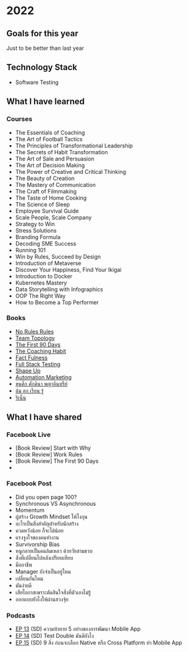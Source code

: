 # 2022

## Goals for this year
Just to be better than last year

## Technology Stack
- Software Testing

## What I have learned

### Courses
- The Essentials of Coaching
- The Art of Football Tactics
- The Principles of Transformational Leadership
- The Secrets of Habit Transformation
- The Art of Sale and Persuasion
- The Art of Decision Making
- The Power of Creative and Critical Thinking
- The Beauty of Creation
- The Mastery of Communication
- The Craft of Filmmaking
- The Taste of Home Cooking
- The Science of Sleep
- Employee Survival Guide
- Scale People, Scale Company
- Strategy to Win
- Stress Solutions
- Branding Formula
- Decoding SME Success
- Running 101
- Win by Rules, Succeed by Design
- Introduction of Metaverse
- Discover Your Happiness, Find Your Ikigai
- Introduction to Docker
- Kubernetes Mastery
- Data Storytelling with Infographics
- OOP The Right Way
- How to Become a Top Performer

### Books
- [No Rules Rules](https://www.goodreads.com/book/show/49099937-no-rules-rules)
- [Team Topology](https://www.goodreads.com/book/show/44135420-team-topologies)
- [The First 90 Days](https://www.goodreads.com/book/show/15824358-the-first-90-days)
- [The Coaching Habit](https://www.goodreads.com/book/show/59129554)
- [Fact Fulness](https://www.goodreads.com/book/show/34890015-factfulness)
- [Full Stack Testing](https://www.goodreads.com/book/show/59891129-full-stack-testing)
- [Shape Up](https://www.goodreads.com/book/show/55987183-shape-up)
- [Automation Marketing](https://www.goodreads.com/book/show/56987867-automation-marketing)
- [ขุนศึก ศักดินา พญาอินทรีย์](https://www.goodreads.com/book/show/54869059)
- [ล้ม ลุก เรียน รู้](https://www.goodreads.com/book/show/55668151)
- [ริเน็น](https://www.goodreads.com/book/show/43399038-100)

## What I have shared

### Facebook Live
- [Book Review] Start with Why
- [Book Review] Work Rules
- [Book Review] The First 90 Days
- 
### Facebook Post
- Did you open page 100?
- Synchronous VS Asynchronous
- Momentum
- ผู้สร้าง Growth Mindset ให้โงกุน
- อะไรเป็นสิ่งสำคัญสำหรับนักสร้าง
- ควดหวังน้อย ก็จะได้น้อย
- แรงจูงใจของคนทำงาน
- Survivorship Bias
- หนูกลายเป็นคนล้มเหลว ด้วยวัยสามขวบ
- สิ่งที่เปลี่ยนไปหลังเปรียบเทียบ
- มืออาชีพ
- Manager ยังจำเป็นอยู่ไหม
- เปลี่ยนกันไหม
- มันง่ายดี
- เสียโอกาสเพราะตัดสินใจสิ่งที่ตัวเองไม่รู้
- ออกแบบยังไงให้ผ่านฮวงจุ้ย

### Podcasts
- [EP 13](https://open.spotify.com/episode/711oULyYyZz8hjA5nz8Aoe?si=T7U5UJDbQfy3l-shJO6xnw&utm_source=copy-link&fbclid=IwAR2FvYqW8UXiIuSVz5eSqbIKzshOB6f4Wv8i0ywYKFlbx4nlFKS2JoE9DlU&nd=1) (SD) ความท้าทาย 5 อย่างของการพัฒนา Mobile App
- [EP 14](https://open.spotify.com/episode/4odhsNGxESce90EkT3RyZc?si=AFJbhrbBRyuXVonLEk2t5w&utm_source=copy-link&fbclid=IwAR3xw6fb5pUAgg0dZDjCobFuCRwMM0zsfavwiJEGq__fNuDZeRkLtTkDt3g&nd=1) (SD) Test Double มันดียังไง
- [EP 15](https://open.spotify.com/episode/09zqo5mIoK0iY5O8oSM146?si=D3oE2UqCSvSL2WUCXaJiww&utm_source=copy-link&fbclid=IwAR2BI841Z5SZ0DuQKiUS--VgARs1v2WMQXovBhThXM8NNtBtKkvEMlRrO2U&nd=1) (SD) 9 สิ่ง ก่อนจะเลือก Native หรือ Cross Platform ทำ Mobile App
